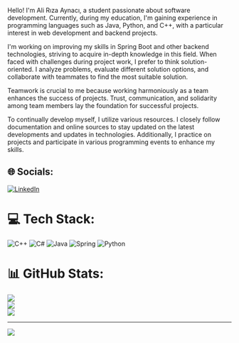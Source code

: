 Hello! I'm Ali Rıza Aynacı, a student passionate about software development. Currently, during my education, I'm gaining experience in programming languages such as Java, Python, and C++, with a particular interest in web development and backend projects.

I'm working on improving my skills in Spring Boot and other backend technologies, striving to acquire in-depth knowledge in this field. When faced with challenges during project work, I prefer to think solution-oriented. I analyze problems, evaluate different solution options, and collaborate with teammates to find the most suitable solution.

Teamwork is crucial to me because working harmoniously as a team enhances the success of projects. Trust, communication, and solidarity among team members lay the foundation for successful projects.

To continually develop myself, I utilize various resources. I closely follow documentation and online sources to stay updated on the latest developments and updates in technologies. Additionally, I practice on projects and participate in various programming events to enhance my skills.


## 🌐 Socials:
[![LinkedIn](https://img.shields.io/badge/LinkedIn-%230077B5.svg?logo=linkedin&logoColor=white)](https://linkedin.com/in/https://www.linkedin.com/in/alirizaaynaci/) 

# 💻 Tech Stack:
![C++](https://img.shields.io/badge/c++-%2300599C.svg?style=for-the-badge&logo=c%2B%2B&logoColor=white) ![C#](https://img.shields.io/badge/c%23-%23239120.svg?style=for-the-badge&logo=csharp&logoColor=white) ![Java](https://img.shields.io/badge/java-%23ED8B00.svg?style=for-the-badge&logo=openjdk&logoColor=white) ![Spring](https://img.shields.io/badge/spring-%236DB33F.svg?style=for-the-badge&logo=spring&logoColor=white) ![Python](https://img.shields.io/badge/python-3670A0?style=for-the-badge&logo=python&logoColor=ffdd54)
# 📊 GitHub Stats:
![](https://github-readme-stats.vercel.app/api?username=AliRizaAynaci&theme=dark&hide_border=false&include_all_commits=false&count_private=false)<br/>
![](https://github-readme-streak-stats.herokuapp.com/?user=AliRizaAynaci&theme=dark&hide_border=false)<br/>
![](https://github-readme-stats.vercel.app/api/top-langs/?username=AliRizaAynaci&theme=dark&hide_border=false&include_all_commits=false&count_private=false&layout=compact)

---
[![](https://visitcount.itsvg.in/api?id=AliRizaAynaci&icon=0&color=0)](https://visitcount.itsvg.in)

<!-- Proudly created with GPRM ( https://gprm.itsvg.in ) -->

